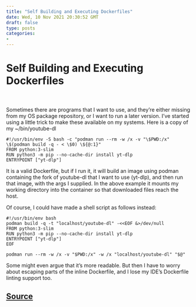 ```yaml
---
title: "Self Building and Executing Dockerfiles"
date: Wed, 10 Nov 2021 20:30:52 GMT
draft: false
type: posts
categories: 
- 
---
```

# Self Building and Executing Dockerfiles

<br/>

<br/>
Sometimes there are programs that I want to use, and they’re either missing from my OS package repository, or I want to run a later version. I’ve started using a little trick to make these available on my systems. Here is a copy of my ~/bin/youtube-dl

```
#!/usr/bin/env -S bash -c "podman run --rm -w /x -v "\$PWD:/x" \$(podman build -q - < \$0) \${@:1}"
FROM python:3-slim
RUN python3 -m pip --no-cache-dir install yt-dlp
ENTRYPOINT ["yt-dlp"]
```

It is a valid Dockerfile, but if I run it, it will build an image using podman containing the fork of youtube-dl that I want to use (yt-dlp), and then run that image, with the args I supplied. In the above example it mounts my working directory into the container so that downloaded files reach the host.

Of course, I could have made a shell script as follows instead:

```
#!/usr/bin/env bash
podman build -q -t "localhost/youtube-dl" -<<EOF &>/dev/null
FROM python:3-slim
RUN python3 -m pip --no-cache-dir install yt-dlp
ENTRYPOINT ["yt-dlp"]
EOF

podman run --rm -w /x -v "$PWD:/x" -w /x "localhost/youtube-dl" "$@"
```

Some might even argue that it’s more readable. But then I have to worry about escaping parts of the inline Dockerfile, and I lose my IDE’s Dockerfile linting support too.

[Source](https://www.grepular.com/Self_Building_and_Executing_Dockerfiles)
<br/>
---
